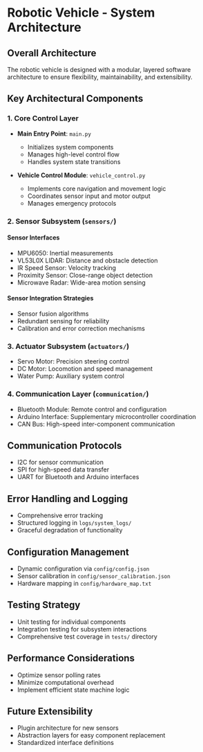 # Robotic Vehicle - System Architecture

## Overall Architecture

The robotic vehicle is designed with a modular, layered software architecture to ensure flexibility, maintainability, and extensibility.

## Key Architectural Components

### 1. Core Control Layer

- **Main Entry Point**: `main.py`
  - Initializes system components
  - Manages high-level control flow
  - Handles system state transitions

- **Vehicle Control Module**: `vehicle_control.py`
  - Implements core navigation and movement logic
  - Coordinates sensor input and motor output
  - Manages emergency protocols

### 2. Sensor Subsystem (`sensors/`)

#### Sensor Interfaces

- MPU6050: Inertial measurements
- VL53L0X LIDAR: Distance and obstacle detection
- IR Speed Sensor: Velocity tracking
- Proximity Sensor: Close-range object detection
- Microwave Radar: Wide-area motion sensing

#### Sensor Integration Strategies

- Sensor fusion algorithms
- Redundant sensing for reliability
- Calibration and error correction mechanisms

### 3. Actuator Subsystem (`actuators/`)

- Servo Motor: Precision steering control
- DC Motor: Locomotion and speed management
- Water Pump: Auxiliary system control

### 4. Communication Layer (`communication/`)

- Bluetooth Module: Remote control and configuration
- Arduino Interface: Supplementary microcontroller coordination
- CAN Bus: High-speed inter-component communication

## Communication Protocols

- I2C for sensor communication
- SPI for high-speed data transfer
- UART for Bluetooth and Arduino interfaces

## Error Handling and Logging

- Comprehensive error tracking
- Structured logging in `logs/system_logs/`
- Graceful degradation of functionality

## Configuration Management

- Dynamic configuration via `config/config.json`
- Sensor calibration in `config/sensor_calibration.json`
- Hardware mapping in `config/hardware_map.txt`

## Testing Strategy

- Unit testing for individual components
- Integration testing for subsystem interactions
- Comprehensive test coverage in `tests/` directory

## Performance Considerations

- Optimize sensor polling rates
- Minimize computational overhead
- Implement efficient state machine logic

## Future Extensibility

- Plugin architecture for new sensors
- Abstraction layers for easy component replacement
- Standardized interface definitions
